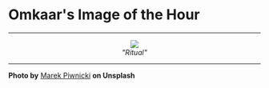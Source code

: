 # Omkaar's Image of the Hour

---

<div align="center">

<a href="https://unsplash.com/photos/a-fiery-figure-stands-in-a-blaze-of-light-IHaYtBP9yzI">
  <img src="https://images.unsplash.com/photo-1748090128625-3caa8872c82d?crop=entropy&cs=tinysrgb&fit=max&fm=jpg&ixid=M3w3NjA2Nzh8MHwxfHJhbmRvbXx8fHx8fHx8fDE3NTA3NzcyMDB8&ixlib=rb-4.1.0&q=80&w=1080" style="max-width:100%; height:auto;">
</a>

<br>
<i>"Ritual"</i>

</div>

---

**Photo by** [Marek Piwnicki](https://unsplash.com/@marekpiwnicki) **on Unsplash**
